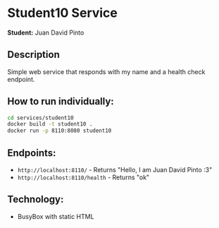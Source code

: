 # Student10 Service

**Student:** Juan David Pinto 

## Description

Simple web service that responds with my name and a health check endpoint.

## How to run individually:


```bash
cd services/student10
docker build -t student10 .
docker run -p 8110:8080 student10
```

## Endpoints:

- `http://localhost:8110/` - Returns "Hello, I am Juan David Pinto :3"
- `http://localhost:8110/health` - Returns "ok"

## Technology:

- BusyBox with static HTML
